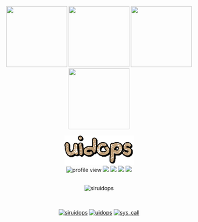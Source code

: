 <p align="center"> <img src="https://octodex.github.com/images/vinyltocat.png" height="160px" width="160px"> <img src="https://octodex.github.com/images/daftpunktocat-thomas.gif" height="160px" width="160px"> <img src="https://octodex.github.com/images/daftpunktocat-guy.gif" height="160px" width="160px"> <img src="https://octodex.github.com/images/Robotocat.png" height="160px" width="160px"></p>
<div align="center"> <img src="text.gif"><br/>
<img alt="profile view" src="https://komarev.com/ghpvc/?username=siruidops&style=flat&color=orange"> <img src="https://img.shields.io/badge/language-Python-purple"> <img src="https://img.shields.io/badge/language-Shell-purple"> <img src="https://img.shields.io/badge/language-C-purple"> <img src="https://img.shields.io/badge/os-arch-orange"> </div> <br/>

<p align="center"> <img src="https://github-readme-stats.vercel.app/api?username=siruidops&count_private=true&show_icons=true&theme=radical" alt="siruidops" /> </p><br/>

<p align="center"> 
  <a href="https://twitter.com/siruidops" target="blank"><img align="center" src=https://cdn.jsdelivr.net/npm/simple-icons@3.0.1/icons/twitter.svg alt="siruidops" height="25" width="25" /></a>
  <a href="https://www.instagram.com/uidops/" target="blank"><img align="center" src=https://cdn.jsdelivr.net/npm/simple-icons@3.0.1/icons/instagram.svg alt="uidops" height="25" width="25" /></a>
  <a href="https://t.me/sys_call" target="blank"><img align="center" src=https://cdn.jsdelivr.net/npm/simple-icons@3.0.1/icons/telegram.svg alt="sys_call" height="25" width="25" /></a>
</p>

